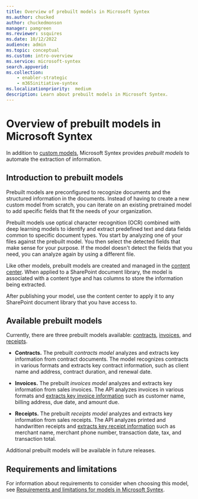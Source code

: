 ```yaml
---
title: Overview of prebuilt models in Microsoft Syntex
ms.author: chucked
author: chuckedmonson
manager: pamgreen
ms.reviewer: ssquires
ms.date: 10/12/2022
audience: admin
ms.topic: conceptual
ms.custom: intro-overview
ms.service: microsoft-syntex
search.appverid: 
ms.collection: 
    - enabler-strategic
    - m365initiative-syntex
ms.localizationpriority:  medium
description: Learn about prebuilt models in Microsoft Syntex.
---
```


# Overview of prebuilt models in Microsoft Syntex

In addition to [custom models](model-types-overview.md#custom-models), Microsoft Syntex provides *prebuilt models* to automate the extraction of information.

## Introduction to prebuilt models

Prebuilt models are preconfigured to recognize documents and the structured information in the documents. Instead of having to create a new custom model from scratch, you can iterate on an existing pretrained model to add specific fields that fit the needs of your organization. 

Prebuilt models use optical character recognition (OCR) combined with deep learning models to identify and extract predefined text and data fields common to specific document types. You start by analyzing one of your files against the prebuilt model. You then select the detected fields that make sense for your purpose. If the model doesn't detect the fields that you need, you can analyze again by using a different file.

Like other models, prebuilt models are created and managed in the [content center](create-a-content-center.md). When applied to a SharePoint document library, the model is associated with a content type and has columns to store the information being extracted. 

After publishing your model, use the content center to apply it to any SharePoint document library that you have access to.  

## Available prebuilt models

Currently, there are three prebuilt models available: [contracts](prebuilt-model-contract.md), [invoices](prebuilt-model-invoice.md), and [receipts](prebuilt-model-receipt.md).

- **Contracts.** The prebuilt *contracts model* analyzes and extracts key information from contract documents. The model recognizes contracts in various formats and extracts key contract information, such as client name and address, contract duration, and renewal date.

- **Invoices.** The prebuilt *invoices model* analyzes and extracts key information from sales invoices. The API analyzes invoices in various formats and [extracts key invoice information](/azure/applied-ai-services/form-recognizer/concept-invoice#field-extraction) such as customer name, billing address, due date, and amount due.

- **Receipts.** The prebuilt *receipts model* analyzes and extracts key information from sales receipts. The API analyzes printed and handwritten receipts and [extracts key receipt information](/azure/applied-ai-services/form-recognizer/concept-receipt#field-extraction) such as merchant name, merchant phone number, transaction date, tax, and transaction total.
 
Additional prebuilt models will be available in future releases.

## Requirements and limitations

For information about requirements to consider when choosing this model, see [Requirements and limitations for models in Microsoft Syntex](requirements-and-limitations.md). 



 
